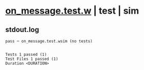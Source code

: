 # [on_message.test.w](../../../../../../examples/tests/sdk_tests/topic/on_message.test.w) | test | sim

## stdout.log
```log
pass ─ on_message.test.wsim (no tests)
 
 
Tests 1 passed (1)
Test Files 1 passed (1)
Duration <DURATION>
```

